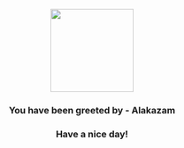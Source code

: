 <p align="center">
            <img src="https://raw.githubusercontent.com/PokeAPI/sprites/master/sprites/pokemon/65.png" width="150" height="150">
          </p>
          <h3 align="center">You have been greeted by - <b>Alakazam</b></h3>
          <h3 align="center">Have a nice day!</h3>
        